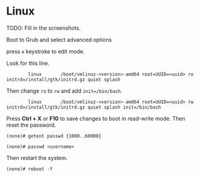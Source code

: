 # Linux

TODO: Fill in the screenshots.

Boot to Grub and select advanced options

press `e` keystroke to edit mode.

Look for this line.

```
		linux       /boot/vmlinuz-<version>-amd64 root=UUID=<uuid> ro initrd=/install/gtk/initrd.gz quiet splash
```

Then change `ro` to `rw` and add `init=/bin/bash`.

```
		linux       /boot/vmlinuz-<version>-amd64 root=UUID=<uuid> rw initrd=/install/gtk/initrd.gz quiet splash init=/bin/bash
```

Press **Ctrl + X** or **F10** to save changes to boot in read-write mode. Then reset the password.

```
(none)# getent passwd {1000..60000}

(none)# passwd <username>
```

Then restart the system.

```
(none)# reboot -f
```